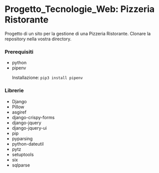 # Progetto_Tecnologie_Web: Pizzeria Ristorante
Progetto di un sito per la gestione di una Pizzeria Ristorante.
Clonare la repository nella vostra directory.

<h3>Prerequisiti</h3>

<ul>
  <li>python </li>
  <li>pipenv</li>
  <p>Installazione: <code>pip3 install pipenv</code></p>
</ul>

<h3>Librerie</h3>

<ul>
  <li>Django</li>
  <li>Pillow</li>
  <li>asgiref</li>
  <li>django-crispy-forms</li>
  <li>django-jquery</li>
  <li>django-jquery-ui</li>
  <li>pip</li>
  <li>pyparsing</li>
  <li>python-dateutil</li>
  <li>pytz</li>
  <li>setuptools</li>
  <li>six</li>
  <li>sqlparse</li>
</ul>
